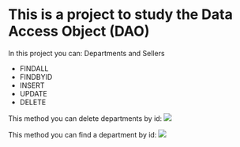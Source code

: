 # This is a project to study the Data Access Object (DAO)
In this project you can:
 Departments and Sellers
<ul>
  <li>FINDALL</li>
  <li>FINDBYID</li>
  <li>INSERT</li>
  <li>UPDATE</li>
  <li>DELETE</li>
</ul> 
This method you can delete departments by id:

<img src="https://github.com/EricklisCruz/demo-dao-jdbc/assets/62524710/9b2f6a4e-13a3-45c4-a606-4af6e4d6484c">

This method you can find a department by id:
<img src="https://github.com/EricklisCruz/demo-dao-jdbc/assets/62524710/966a7fc3-32ab-49fd-958c-a156caecbc51">

